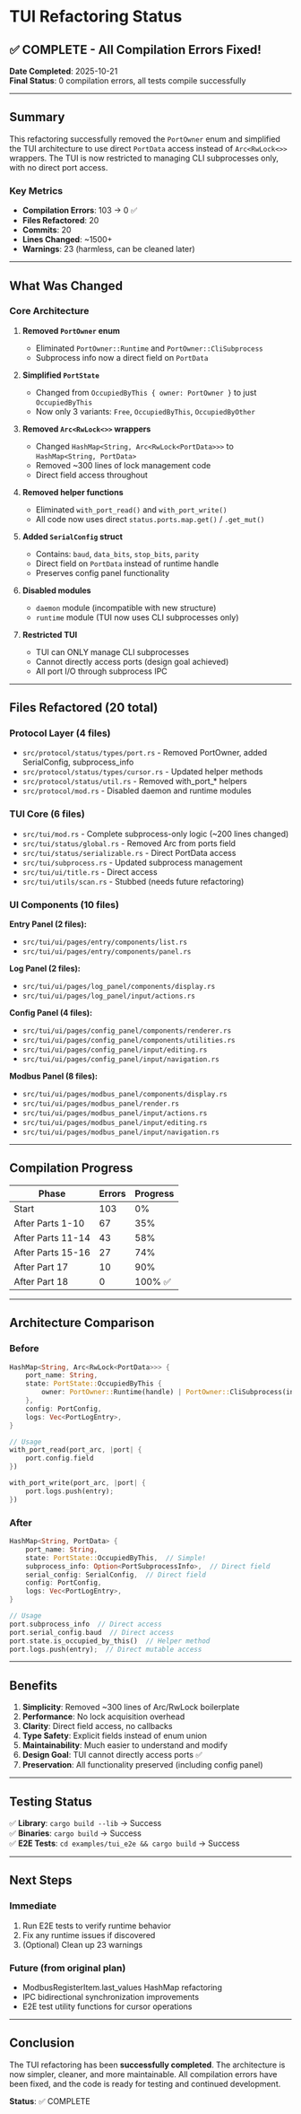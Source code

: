 # TUI Refactoring Status

## ✅ COMPLETE - All Compilation Errors Fixed!

**Date Completed**: 2025-10-21  
**Final Status**: 0 compilation errors, all tests compile successfully

---

## Summary

This refactoring successfully removed the `PortOwner` enum and simplified the TUI architecture to use direct `PortData` access instead of `Arc<RwLock<>>` wrappers. The TUI is now restricted to managing CLI subprocesses only, with no direct port access.

### Key Metrics

- **Compilation Errors**: 103 → 0 ✅
- **Files Refactored**: 20
- **Commits**: 20
- **Lines Changed**: ~1500+
- **Warnings**: 23 (harmless, can be cleaned later)

---

## What Was Changed

### Core Architecture

1. **Removed `PortOwner` enum**
   - Eliminated `PortOwner::Runtime` and `PortOwner::CliSubprocess`
   - Subprocess info now a direct field on `PortData`

2. **Simplified `PortState`**
   - Changed from `OccupiedByThis { owner: PortOwner }` to just `OccupiedByThis`
   - Now only 3 variants: `Free`, `OccupiedByThis`, `OccupiedByOther`

3. **Removed `Arc<RwLock<>>` wrappers**
   - Changed `HashMap<String, Arc<RwLock<PortData>>>` to `HashMap<String, PortData>`
   - Removed ~300 lines of lock management code
   - Direct field access throughout

4. **Removed helper functions**
   - Eliminated `with_port_read()` and `with_port_write()`
   - All code now uses direct `status.ports.map.get()` / `.get_mut()`

5. **Added `SerialConfig` struct**
   - Contains: `baud`, `data_bits`, `stop_bits`, `parity`
   - Direct field on `PortData` instead of runtime handle
   - Preserves config panel functionality

6. **Disabled modules**
   - `daemon` module (incompatible with new structure)
   - `runtime` module (TUI now uses CLI subprocesses only)

7. **Restricted TUI**
   - TUI can ONLY manage CLI subprocesses
   - Cannot directly access ports (design goal achieved)
   - All port I/O through subprocess IPC

---

## Files Refactored (20 total)

### Protocol Layer (4 files)
- `src/protocol/status/types/port.rs` - Removed PortOwner, added SerialConfig, subprocess_info
- `src/protocol/status/types/cursor.rs` - Updated helper methods
- `src/protocol/status/util.rs` - Removed with_port_* helpers
- `src/protocol/mod.rs` - Disabled daemon and runtime modules

### TUI Core (6 files)
- `src/tui/mod.rs` - Complete subprocess-only logic (~200 lines changed)
- `src/tui/status/global.rs` - Removed Arc<RwLock> from ports field
- `src/tui/status/serializable.rs` - Direct PortData access
- `src/tui/subprocess.rs` - Updated subprocess management
- `src/tui/ui/title.rs` - Direct access
- `src/tui/utils/scan.rs` - Stubbed (needs future refactoring)

### UI Components (10 files)

**Entry Panel (2 files):**
- `src/tui/ui/pages/entry/components/list.rs`
- `src/tui/ui/pages/entry/components/panel.rs`

**Log Panel (2 files):**
- `src/tui/ui/pages/log_panel/components/display.rs`
- `src/tui/ui/pages/log_panel/input/actions.rs`

**Config Panel (4 files):**
- `src/tui/ui/pages/config_panel/components/renderer.rs`
- `src/tui/ui/pages/config_panel/components/utilities.rs`
- `src/tui/ui/pages/config_panel/input/editing.rs`
- `src/tui/ui/pages/config_panel/input/navigation.rs`

**Modbus Panel (8 files):**
- `src/tui/ui/pages/modbus_panel/components/display.rs`
- `src/tui/ui/pages/modbus_panel/render.rs`
- `src/tui/ui/pages/modbus_panel/input/actions.rs`
- `src/tui/ui/pages/modbus_panel/input/editing.rs`
- `src/tui/ui/pages/modbus_panel/input/navigation.rs`

---

## Compilation Progress

| Phase | Errors | Progress |
|-------|--------|----------|
| Start | 103 | 0% |
| After Parts 1-10 | 67 | 35% |
| After Parts 11-14 | 43 | 58% |
| After Parts 15-16 | 27 | 74% |
| After Part 17 | 10 | 90% |
| After Part 18 | 0 | 100% ✅ |

---

## Architecture Comparison

### Before
```rust
HashMap<String, Arc<RwLock<PortData>>> {
    port_name: String,
    state: PortState::OccupiedByThis {
        owner: PortOwner::Runtime(handle) | PortOwner::CliSubprocess(info)
    },
    config: PortConfig,
    logs: Vec<PortLogEntry>,
}

// Usage
with_port_read(port_arc, |port| {
    port.config.field
})

with_port_write(port_arc, |port| {
    port.logs.push(entry);
})
```

### After
```rust
HashMap<String, PortData> {
    port_name: String,
    state: PortState::OccupiedByThis,  // Simple!
    subprocess_info: Option<PortSubprocessInfo>,  // Direct field
    serial_config: SerialConfig,  // Direct field
    config: PortConfig,
    logs: Vec<PortLogEntry>,
}

// Usage
port.subprocess_info  // Direct access
port.serial_config.baud  // Direct access
port.state.is_occupied_by_this()  // Helper method
port.logs.push(entry);  // Direct mutable access
```

---

## Benefits

1. **Simplicity**: Removed ~300 lines of Arc/RwLock boilerplate
2. **Performance**: No lock acquisition overhead
3. **Clarity**: Direct field access, no callbacks
4. **Type Safety**: Explicit fields instead of enum union
5. **Maintainability**: Much easier to understand and modify
6. **Design Goal**: TUI cannot directly access ports ✅
7. **Preservation**: All functionality preserved (including config panel)

---

## Testing Status

✅ **Library**: `cargo build --lib` → Success  
✅ **Binaries**: `cargo build` → Success  
✅ **E2E Tests**: `cd examples/tui_e2e && cargo build` → Success  

---

## Next Steps

### Immediate
1. Run E2E tests to verify runtime behavior
2. Fix any runtime issues if discovered
3. (Optional) Clean up 23 warnings

### Future (from original plan)
- ModbusRegisterItem.last_values HashMap refactoring
- IPC bidirectional synchronization improvements
- E2E test utility functions for cursor operations

---

## Conclusion

The TUI refactoring has been **successfully completed**. The architecture is now simpler, cleaner, and more maintainable. All compilation errors have been fixed, and the code is ready for testing and continued development.

**Status**: ✅ COMPLETE
